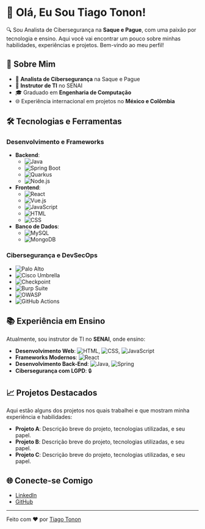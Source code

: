 
# 👋 Olá, Eu Sou Tiago Tonon!

🔍 Sou Analista de Cibersegurança na **Saque e Pague**, com uma paixão por tecnologia e ensino. Aqui você vai encontrar um pouco sobre minhas habilidades, experiências e projetos. Bem-vindo ao meu perfil!

## 🚀 Sobre Mim

- 🔧 **Analista de Cibersegurança** na Saque e Pague
- 🏫 **Instrutor de TI** no SENAI
- 🎓 Graduado em **Engenharia de Computação**
- 🌐 Experiência internacional em projetos no **México e Colômbia**

## 🛠️ Tecnologias e Ferramentas

### Desenvolvimento e Frameworks

- **Backend**:
  - ![Java](https://img.shields.io/badge/Java-ED8B00?style=for-the-badge&logo=java&logoColor=white)
  - ![Spring Boot](https://img.shields.io/badge/Spring_Boot-F2F4F9?style=for-the-badge&logo=spring-boot)
  - ![Quarkus](https://img.shields.io/badge/Quarkus-4695EB?style=for-the-badge&logo=quarkus&logoColor=white)
  - ![Node.js](https://img.shields.io/badge/Node.js-43853D?style=for-the-badge&logo=node-dot-js&logoColor=white)
- **Frontend**:
  - ![React](https://img.shields.io/badge/React-20232A?style=for-the-badge&logo=react&logoColor=61DAFB)
  - ![Vue.js](https://img.shields.io/badge/Vue.js-35495E?style=for-the-badge&logo=vue-dot-js&logoColor=4FC08D)
  - ![JavaScript](https://img.shields.io/badge/JavaScript-F7DF1E?style=for-the-badge&logo=javascript&logoColor=black)
  - ![HTML](https://img.shields.io/badge/HTML5-E34F26?style=for-the-badge&logo=html5&logoColor=white)
  - ![CSS](https://img.shields.io/badge/CSS3-1572B6?style=for-the-badge&logo=css3&logoColor=white)
- **Banco de Dados**:
  - ![MySQL](https://img.shields.io/badge/MySQL-005C84?style=for-the-badge&logo=mysql&logoColor=white)
  - ![MongoDB](https://img.shields.io/badge/MongoDB-4EA94B?style=for-the-badge&logo=mongodb&logoColor=white)

### Cibersegurança e DevSecOps

- ![Palo Alto](https://img.shields.io/badge/Palo_Alto_Networks-001F3F?style=for-the-badge&logo=palo-alto-networks&logoColor=white)
- ![Cisco Umbrella](https://img.shields.io/badge/Cisco_Umbrella-1BA0D7?style=for-the-badge&logo=cisco&logoColor=white)
- ![Checkpoint](https://img.shields.io/badge/Check_Point-CC0033?style=for-the-badge&logo=check-point&logoColor=white)
- ![Burp Suite](https://img.shields.io/badge/Burp_Suite-FF6F00?style=for-the-badge&logo=burp-suite&logoColor=white)
- ![OWASP](https://img.shields.io/badge/OWASP-ZAP-FE7A16?style=for-the-badge&logo=owasp&logoColor=white)
- ![GitHub Actions](https://img.shields.io/badge/GitHub_Actions-2088FF?style=for-the-badge&logo=github-actions&logoColor=white)

## 📚 Experiência em Ensino

Atualmente, sou instrutor de TI no **SENAI**, onde ensino:

- **Desenvolvimento Web**: ![HTML](https://img.shields.io/badge/HTML5-E34F26?style=for-the-badge&logo=html5&logoColor=white), ![CSS](https://img.shields.io/badge/CSS3-1572B6?style=for-the-badge&logo=css3&logoColor=white), ![JavaScript](https://img.shields.io/badge/JavaScript-F7DF1E?style=for-the-badge&logo=javascript&logoColor=black)
- **Frameworks Modernos**: ![React](https://img.shields.io/badge/React-20232A?style=for-the-badge&logo=react&logoColor=61DAFB)
- **Desenvolvimento Back-End**: ![Java](https://img.shields.io/badge/Java-ED8B00?style=for-the-badge&logo=java&logoColor=white), ![Spring](https://img.shields.io/badge/Spring-6DB33F?style=for-the-badge&logo=spring&logoColor=white)
- **Cibersegurança com LGPD**: 🔒

## 📈 Projetos Destacados

Aqui estão alguns dos projetos nos quais trabalhei e que mostram minha experiência e habilidades:

- **Projeto A**: Descrição breve do projeto, tecnologias utilizadas, e seu papel.
- **Projeto B**: Descrição breve do projeto, tecnologias utilizadas, e seu papel.
- **Projeto C**: Descrição breve do projeto, tecnologias utilizadas, e seu papel.

## 🌐 Conecte-se Comigo

- [LinkedIn](https://www.linkedin.com/in/tiago-tonon)
- [GitHub](https://github.com/NotoriosT)


---

Feito com ❤️ por [Tiago Tonon](https://github.com/seu-usuario)
